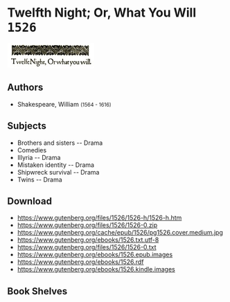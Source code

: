# Twelfth Night; Or, What You Will <kbd>1526</kbd>

![](./cover.medium.jpg "")

## Authors


 - Shakespeare, William <small>(1564 - 1616)</small>

## Subjects


 - Brothers and sisters -- Drama
 - Comedies
 - Illyria -- Drama
 - Mistaken identity -- Drama
 - Shipwreck survival -- Drama
 - Twins -- Drama

## Download


 - https://www.gutenberg.org/files/1526/1526-h/1526-h.htm
 - https://www.gutenberg.org/files/1526/1526-0.zip
 - https://www.gutenberg.org/cache/epub/1526/pg1526.cover.medium.jpg
 - https://www.gutenberg.org/ebooks/1526.txt.utf-8
 - https://www.gutenberg.org/files/1526/1526-0.txt
 - https://www.gutenberg.org/ebooks/1526.epub.images
 - https://www.gutenberg.org/ebooks/1526.rdf
 - https://www.gutenberg.org/ebooks/1526.kindle.images

## Book Shelves


